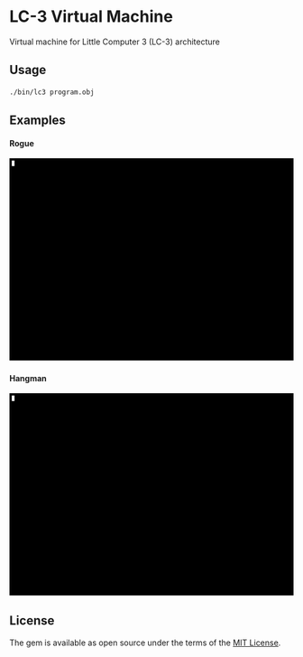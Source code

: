 # LC-3 Virtual Machine

Virtual machine for Little Computer 3 (LC-3) architecture

## Usage

```bash
./bin/lc3 program.obj
```

## Examples

#### Rogue
![Rogue](examples/rogue.gif)

#### Hangman
![Hangman](examples/hangman.gif)

## License

The gem is available as open source under the terms of the [MIT License](https://opensource.org/licenses/MIT).
